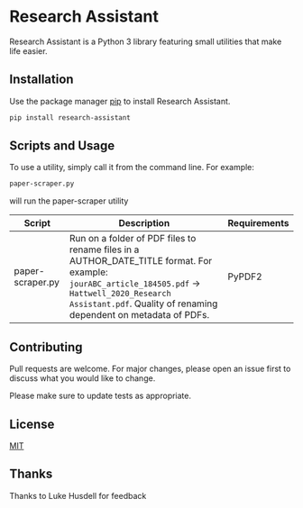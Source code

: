 # Research Assistant

Research Assistant is a Python 3 library featuring small utilities that make life easier.

## Installation

Use the package manager [pip](https://pip.pypa.io/en/stable/) to install Research Assistant.

```bash
pip install research-assistant
```

## Scripts and Usage
To use a utility, simply call it from the command line. For example:

```bash
paper-scraper.py
```
will run the paper-scraper utility

| Script      | Description | Requirements |
| ----------- | ----------- | ------------ |
| paper-scraper.py | Run on a folder of PDF files to rename files in a AUTHOR_DATE_TITLE format. For example: `jourABC_article_184505.pdf` → `Hattwell_2020_Research Assistant.pdf`. Quality of renaming dependent on metadata of PDFs. | PyPDF2 |


## Contributing
Pull requests are welcome. For major changes, please open an issue first to discuss what you would like to change.

Please make sure to update tests as appropriate.

## License
[MIT](https://choosealicense.com/licenses/mit/)

## Thanks
Thanks to Luke Husdell for feedback